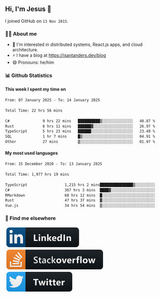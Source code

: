 ## Hi, I'm Jesus 👋

I joined GitHub on `13 Nov 2015`.

<!-- Talking about you -->

### 👨‍💻 About me

- 👦 I'm interested in distributed systems, React.js apps, and cloud architecture.
- ⚡️ I have a blog at <https://jsantanders.dev/blog>
- 😄 Pronouns: he/him

### 📊 Github Statistics

#### This week I spent my time on

<!--START_SECTION:weekly-->

```txt
From: 07 January 2025 - To: 14 January 2025

Total Time: 22 hrs 56 mins

C#               9 hrs 22 mins   ██████████▒░░░░░░░░░░░░░░   40.87 %
Rust             6 hrs 11 mins   ██████▓░░░░░░░░░░░░░░░░░░   26.97 %
TypeScript       5 hrs 23 mins   ██████░░░░░░░░░░░░░░░░░░░   23.49 %
SQL              1 hr 7 mins     █▒░░░░░░░░░░░░░░░░░░░░░░░   04.91 %
Other            27 mins         ▒░░░░░░░░░░░░░░░░░░░░░░░░   01.97 %
```

<!--END_SECTION:weekly-->

#### My most used languages

<!--START_SECTION:alltime-->

```txt
From: 15 December 2020 - To: 13 January 2025

Total Time: 1,977 hrs 19 mins

TypeScript                 1,215 hrs 2 mins███████████████▒░░░░░░░░░   61.45 %
C#                         367 hrs 3 mins  ████▓░░░░░░░░░░░░░░░░░░░░   18.56 %
RMarkdown                  68 hrs 12 mins  █░░░░░░░░░░░░░░░░░░░░░░░░   03.45 %
Rust                       47 hrs 37 mins  ▓░░░░░░░░░░░░░░░░░░░░░░░░   02.41 %
Vue.js                     34 hrs 54 mins  ▒░░░░░░░░░░░░░░░░░░░░░░░░   01.77 %
```

<!--END_SECTION:alltime-->

### 📢 Find me elsewhere

<p>
  <a target="_blank" href="https://linkedin.com/in/jsantanders">
    <img src="https://github.com/jsantanders/jsantanders/blob/master/img/linkedin.svg" alt="LinkedIn" style="vertical-align:top; margin:4px">
  </a>
  
  <a target="_blank" href="https://stackoverflow.com/users/7318331/jesus-santander">
    <img src="https://github.com/jsantanders/jsantanders/blob/master/img/stackoverflow.svg" alt="StackOverflow" style="vertical-align:top; margin:4px">
  </a>
  
  <a target="_blank" href="http://twitter.com/jsantanders">
    <img src="https://github.com/jsantanders/jsantanders/blob/master/img/twitter.svg" alt="Twitter" style="vertical-align:top; margin:4px">
  </a>
</p>
